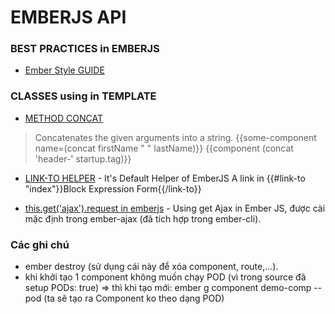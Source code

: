 # EMBERJS API
### BEST PRACTICES in EMBERJS
* [Ember Style GUIDE](https://github.com/DockYard/styleguides/blob/master/engineering/ember.md#general)

### CLASSES using in TEMPLATE
* [METHOD CONCAT](https://emberjs.com/api/classes/Ember.Templates.helpers.html#method_concat)
> Concatenates the given arguments into a string.
{{some-component name=(concat firstName " " lastName)}}
{{component (concat 'header-' startup.tag)}}

* [LINK-TO HELPER](https://guides.emberjs.com/v2.9.0/templates/links/) - It's Default Helper of EmberJS
A link in {{#link-to "index"}}Block Expression Form{{/link-to}}

* [this.get('ajax').request in emberjs](https://github.com/ember-cli/ember-ajax) - Using get Ajax in Ember JS, được cài mặc định trong ember-ajax (đã tích hợp trong ember-cli).

### Các ghi chú
* ember destroy (sử dụng cái này để xóa component, route,...).
* khi khởi tạo 1 component không muốn chạy POD (vì trong source đã setup PODs: true) => thì khi tạo mới:
ember g component demo-comp --pod (ta sẽ tạo ra Component ko theo dạng POD)
